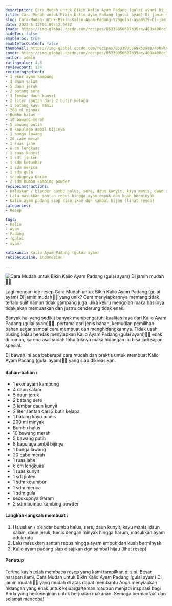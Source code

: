 ```yaml
---
description: Cara Mudah untuk Bikin Kalio Ayam Padang (gulai ayam) Di jamin mudah"
title: Cara Mudah untuk Bikin Kalio Ayam Padang (gulai ayam) Di jamin mudah
slug: Cara-Mudah-untuk-Bikin-Kalio-Ayam-Padang-%28gulai-ayam%29-Di-jamin-mudah
date: 2022-5-12T03:09:12.063Z
image: https://img-global.cpcdn.com/recipes/05339056697b39ae/400x400cq70/photo.jpg
hideToc: false
enableToc: true
enableTocContent: false
thumbnail: https://img-global.cpcdn.com/recipes/05339056697b39ae/400x400cq70/photo.jpg
cover: https://img-global.cpcdn.com/recipes/05339056697b39ae/400x400cq70/photo.jpg
author: admin
ratingvalue: 4.8
reviewcount: 124
recipeingredient:
- 1 ekor ayam kampung
- 4 daun salam
- 5 daun jeruk
- 2 batang sere
- 3 lembar daun kunyit
- 2 liter santan dari 2 butir kelapa
- 1 batang kayu manis
- 200 ml minyak
- Bumbu halus
- 10 bawang merah
- 5 bawang putih
- 8 kapulaga ambil bijinya
- 1 bunga lawang
- 20 cabe merah
- 1 ruas jahe
- 6 cm lengkuas
- 1 ruas kunyit
- 1 sdt jinten
- 1 sdm ketumbar
- 1 sdm merica
- 1 sdm gula
- secukupnya Garam
- 2 sdm bumbu kambing powder
recipeinstructions:
- Haluskan / blender bumbu halus, sere, daun kunyit, kayu manis, daun salam, daun jeruk, tumis dengan minyak hingga harum, masukkan ayam aduk rata
- Lalu masukkan santan rebus hingga ayam empuk dan kuah berminyak
- Kalio ayam padang siap disajikan dgn sambal hijau (lihat resep)
categories:
- Resep

tags:
- Kalio
- Ayam
- Padang
- (gulai
- ayam)

katakunci: Kalio Ayam Padang (gulai ayam)
recipecuisine: Indonesian

---
```


![Cara Mudah untuk Bikin Kalio Ayam Padang (gulai ayam) Di jamin mudah👩‍🍳](https://img-global.cpcdn.com/recipes/05339056697b39ae/400x400cq70/photo.jpg)

Lagi mencari ide resep Cara Mudah untuk Bikin Kalio Ayam Padang (gulai ayam) Di jamin mudah👩‍🍳 yang unik? Cara menyiapkannya memang tidak terlalu sulit namun tidak gampang juga. Jika keliru mengolah maka hasilnya tidak akan memuaskan dan justru cenderung tidak enak.

Banyak hal yang sedikit banyak mempengaruhi kualitas rasa dari Kalio Ayam Padang (gulai ayam)👩‍🍳, pertama dari jenis bahan, kemudian pemilihan bahan segar sampai cara membuat dan menghidangkannya. Tidak usah pusing kalau hendak menyiapkan Kalio Ayam Padang (gulai ayam)👩‍🍳 enak di rumah, karena asal sudah tahu triknya maka hidangan ini bisa jadi sajian spesial.

Di bawah ini ada beberapa cara mudah dan praktis untuk membuat Kalio Ayam Padang (gulai ayam)👩‍🍳 yang siap dikreasikan.

<!--inarticleads1-->

#### Bahan-bahan :

- 1 ekor ayam kampung
- 4 daun salam
- 5 daun jeruk
- 2 batang sere
- 3 lembar daun kunyit
- 2 liter santan dari 2 butir kelapa
- 1 batang kayu manis
- 200 ml minyak
- Bumbu halus
- 10 bawang merah
- 5 bawang putih
- 8 kapulaga ambil bijinya
- 1 bunga lawang
- 20 cabe merah
- 1 ruas jahe
- 6 cm lengkuas
- 1 ruas kunyit
- 1 sdt jinten
- 1 sdm ketumbar
- 1 sdm merica
- 1 sdm gula
- secukupnya Garam
- 2 sdm bumbu kambing powder

<!--inarticleads2-->

#### Langkah-langkah membuat :

1. Haluskan / blender bumbu halus, sere, daun kunyit, kayu manis, daun salam, daun jeruk, tumis dengan minyak hingga harum, masukkan ayam aduk rata
1. Lalu masukkan santan rebus hingga ayam empuk dan kuah berminyak
1. Kalio ayam padang siap disajikan dgn sambal hijau (lihat resep)

#### Penutup

Terima kasih telah membaca resep yang kami tampilkan di sini. Besar harapan kami, Cara Mudah untuk Bikin Kalio Ayam Padang (gulai ayam) Di jamin mudah👩‍🍳 yang mudah di atas dapat membantu Anda menyiapkan hidangan yang enak untuk keluarga/teman maupun menjadi inspirasi bagi Anda yang berkeinginan untuk berjualan makanan. Semoga bermanfaat dan selamat mencoba!